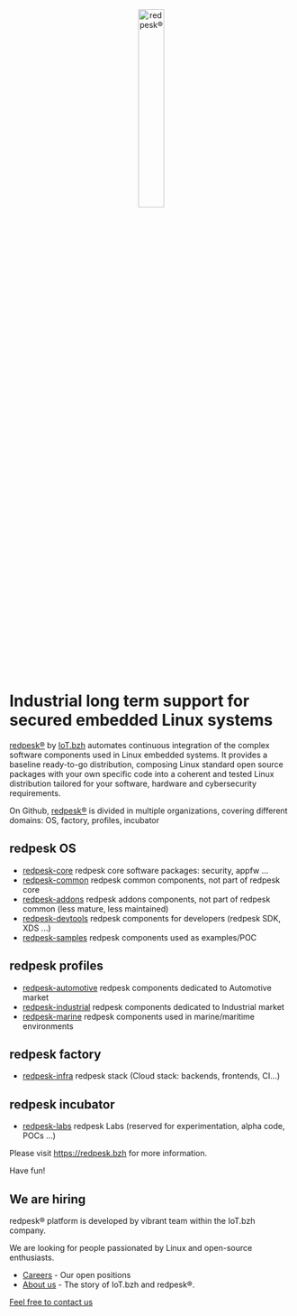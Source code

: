 <div align="center">
<a href="https://redpesk.bzh">
<img alt="redpesk®" src="images/redpesk.png" style="width:30%;">
<br>
</a>
</div>

# Industrial long term support for secured embedded Linux systems

[redpesk®](https://redpesk.bzh) by [IoT.bzh](https://iot.bzh) automates continuous integration of the complex software components used in Linux embedded systems. It provides a baseline ready-to-go distribution, composing Linux standard open source packages with your own specific code into a coherent and tested Linux distribution tailored for your software, hardware and cybersecurity requirements.

On Github, [redpesk®](https://redpesk.bzh) is divided in multiple organizations, covering different domains: OS, factory, profiles, incubator

## redpesk OS

* [redpesk-core](https://github.com/redpesk-core) redpesk core software packages: security, appfw ...
* [redpesk-common](https://github.com/redpesk-common) redpesk common components, not part of redpesk core
* [redpesk-addons](https://github.com/redpesk-addons) redpesk addons components, not part of redpesk common (less mature, less maintained)
* [redpesk-devtools](https://github.com/redpesk-devtools) redpesk components for developers (redpesk SDK, XDS ...)
* [redpesk-samples](https://github.com/redpesk-samples) redpesk components used as examples/POC

## redpesk profiles

* [redpesk-automotive](https://github.com/redpesk-automotive) redpesk components dedicated to Automotive market
* [redpesk-industrial](https://github.com/redpesk-industrial) redpesk components dedicated to Industrial market
* [redpesk-marine](https://github.com/redpesk-marine) redpesk components used in marine/maritime environments

## redpesk factory

* [redpesk-infra](https://github.com/redpesk-infra) redpesk stack (Cloud stack: backends, frontends, CI...)

## redpesk incubator

* [redpesk-labs](https://github.com/redpesk-labs) redpesk Labs (reserved for experimentation, alpha code, POCs ...)

Please visit <https://redpesk.bzh> for more information.

Have fun!

## We are hiring

redpesk® platform is developed by vibrant team within the IoT.bzh company.

We are looking for people passionated by Linux and open-source enthusiasts.

* [Careers](https://iot.bzh/careers) - Our open positions
* [About us](https://iot.bzh/company) - The story of IoT.bzh and redpesk®.

[Feel free to contact us](https://iot.bzh/contact)
